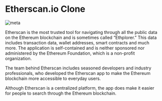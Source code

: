 # Etherscan.io Clone

<img src="https://etherscan.io/assets/svg/logos/logo-etherscan.svg?v=0.0.2" alt="meta" border="0">


Etherscan is the most trusted tool for navigating through all the public data on the Ethereum blockchain and is sometimes called “Ethplorer.” This data includes transaction data, wallet addresses, smart contracts and much more. The application is self-contained and is neither sponsored nor administered by the Ethereum Foundation, which is a non-profit organization.

The team behind Etherscan includes seasoned developers and industry professionals, who developed the Etherscan app to make the Ethereum blockchain more accessible to everyday users.

Although Etherscan is a centralized platform, the app does make it easier for people to search through the Ethereum blockchain.
